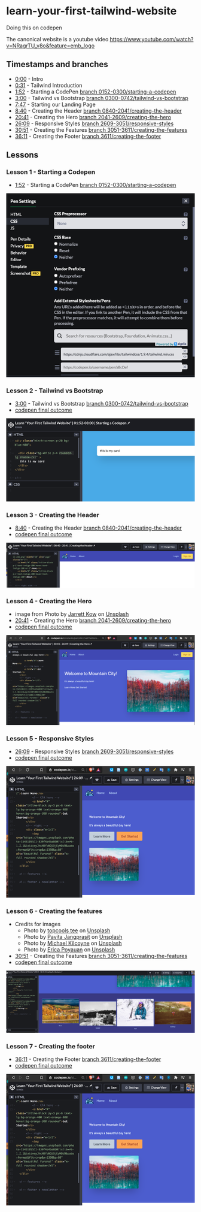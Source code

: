 # learn-your-first-tailwind-website
Doing this on codepen

The canonical website is a youtube video https://www.youtube.com/watch?v=NRagrTU_v8o&feature=emb_logo

## Timestamps and branches

- [0:00](https://www.youtube.com/watch?v=NRagrTU_v8o&feature=emb_logo) - Intro
- [0:31](https://youtu.be/NRagrTU_v8o?t=31) - Tailwind Introduction
- [1:52](https://youtu.be/NRagrTU_v8o?t=112) - Starting a CodePen [branch 0152-0300/starting-a-codepen](https://github.com/simkimsia/learn-your-first-tailwind-website/tree/0152-3000/starting-a-codepen)
- [3:00](https://youtu.be/NRagrTU_v8o?t=180) - Tailwind vs Bootstrap [branch 0300-0742/tailwind-vs-bootstrap](https://github.com/simkimsia/learn-your-first-tailwind-website/tree/0300-0742/tailwind-vs-bootstrap)
- [7:47](https://youtu.be/NRagrTU_v8o?t=467) - Starting our Landing Page
- [8:40](https://youtu.be/NRagrTU_v8o?t=520) - Creating the Header [branch 0840-2041/creating-the-header](https://github.com/simkimsia/learn-your-first-tailwind-website/tree/0840-2041/creating-the-header)
- [20:41](https://youtu.be/NRagrTU_v8o?t=1241) - Creating the Hero [branch 2041-2609/creating-the-hero](https://github.com/simkimsia/learn-your-first-tailwind-website/tree/2041-2609/creating-the-hero)
- [26:09](https://youtu.be/NRagrTU_v8o?t=1569) - Responsive Styles [branch 2609-3051/responsive-styles](https://github.com/simkimsia/learn-your-first-tailwind-website/tree/2609-3051/responsive-styles)
- [30:51](https://youtu.be/NRagrTU_v8o?t=1851) - Creating the Features [branch 3051-3611/creating-the-features](https://github.com/simkimsia/learn-your-first-tailwind-website/tree/3051-3611/creating-the-features)
- [36:11](https://youtu.be/NRagrTU_v8o?t=2171) - Creating the Footer [branch 3611/creating-the-footer](https://github.com/simkimsia/learn-your-first-tailwind-website/tree/3611/creating-the-footer)

## Lessons

### Lesson 1 - Starting a Codepen

- [1:52](https://youtu.be/NRagrTU_v8o?t=112) - Starting a CodePen [branch 0152-0300/starting-a-codepen]()

![image-20201025143429280](README.assets/image-20201025143429280.png)

### Lesson 2 - Tailwind vs Bootstrap

- [3:00](https://youtu.be/NRagrTU_v8o?t=180) - Tailwind vs Bootstrap [branch 0300-0742/tailwind-vs-bootstrap](https://github.com/simkimsia/learn-your-first-tailwind-website/tree/0300-0742/tailwind-vs-bootstrap)
- [codepen final outcome](https://codepen.io/kimstacks/pen/JjKKoKj)

![image-20201025145028921](README.assets/image-20201025145028921.png)

### Lesson 3 - Creating the Header

- [8:40](https://youtu.be/NRagrTU_v8o?t=520) - Creating the Header [branch 0840-2041/creating-the-header](https://github.com/simkimsia/learn-your-first-tailwind-website/tree/0840-2041/creating-the-header)
- [codepen final outcome](https://codepen.io/kimstacks/pen/QWEdRJV?editors=1000)

![image-20201025155613793](README.assets/image-20201025155613793.png)

### Lesson 4 - Creating the Hero

- image from Photo by [Jarrett Kow](https://unsplash.com/@haskel?utm_source=unsplash&utm_medium=referral&utm_content=creditCopyText) on [Unsplash](https://unsplash.com/s/photos/furano?utm_source=unsplash&utm_medium=referral&utm_content=creditCopyText)
- [20:41](https://youtu.be/NRagrTU_v8o?t=1241) - Creating the Hero [branch 2041-2609/creating-the-hero](https://github.com/simkimsia/learn-your-first-tailwind-website/tree/2041-2609/creating-the-hero)
- [codepen final outcome](https://codepen.io/kimstacks/pen/oNLZveX?editors=1000)

![image-20201025203730301](README.assets/image-20201025203730301.png)

### Lesson 5 - Responsive Styles

- [26:09](https://youtu.be/NRagrTU_v8o?t=1569) - Responsive Styles [branch 2609-3051/responsive-styles](https://github.com/simkimsia/learn-your-first-tailwind-website/tree/2609-3051/responsive-styles)
- [codepen final outcome](https://codepen.io/kimstacks/pen/wvWJwNm?editors=1000)

![image-20201025213641028](README.assets/image-20201025213641028.png)

### Lesson 6 - Creating the features

- Credits for images
  - Photo by [topcools tee](https://unsplash.com/@topcools?utm_source=unsplash&utm_medium=referral&utm_content=creditCopyText) on [Unsplash](https://unsplash.com/s/photos/furano?utm_source=unsplash&utm_medium=referral&utm_content=creditCopyText)
  - Photo by [Pavita Jangprasit](https://unsplash.com/@pavita?utm_source=unsplash&utm_medium=referral&utm_content=creditCopyText) on [Unsplash](https://unsplash.com/s/photos/tomamu?utm_source=unsplash&utm_medium=referral&utm_content=creditCopyText)
  - Photo by [Michael Kilcoyne](https://unsplash.com/@mikekilcoyne?utm_source=unsplash&utm_medium=referral&utm_content=creditCopyText) on [Unsplash](https://unsplash.com/s/photos/tomamu?utm_source=unsplash&utm_medium=referral&utm_content=creditCopyText)
  - Photo by [Erica Poyauan](https://unsplash.com/@thegirlwiththemujihat?utm_source=unsplash&utm_medium=referral&utm_content=creditCopyText) on [Unsplash](https://unsplash.com/s/photos/tomamu?utm_source=unsplash&utm_medium=referral&utm_content=creditCopyText)
- [30:51](https://youtu.be/NRagrTU_v8o?t=1851) - Creating the Features [branch 3051-3611/creating-the-features](https://github.com/simkimsia/learn-your-first-tailwind-website/tree/3051-3611/creating-the-features)
- [codepen final outcome](https://codepen.io/kimstacks/pen/oNLZNww?editors=1000)

![image-20201025231017810](README.assets/image-20201025231017810.png)

### Lesson 7 - Creating the footer

- [36:11](https://youtu.be/NRagrTU_v8o?t=2171) - Creating the Footer [branch 3611/creating-the-footer](https://github.com/simkimsia/learn-your-first-tailwind-website/tree/3611/creating-the-footer)
- [codepen final outcome](https://codepen.io/kimstacks/pen/wvWJwNm?editors=1000)

![image-20201025213641028](README.assets/image-20201025213641028.png)

